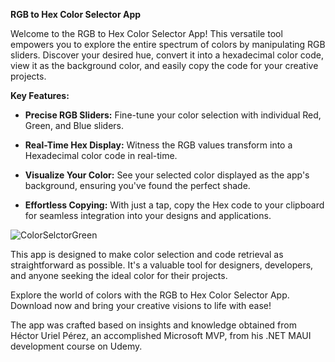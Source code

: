 **RGB to Hex Color Selector App**

Welcome to the RGB to Hex Color Selector App! This versatile tool empowers you to explore the entire spectrum of colors by manipulating RGB sliders. Discover your desired hue, convert it into a hexadecimal color code, view it as the background color, and easily copy the code for your creative projects.

**Key Features:**

- **Precise RGB Sliders:** Fine-tune your color selection with individual Red, Green, and Blue sliders.

- **Real-Time Hex Display:** Witness the RGB values transform into a Hexadecimal color code in real-time.

- **Visualize Your Color:** See your selected color displayed as the app's background, ensuring you've found the perfect shade.

- **Effortless Copying:** With just a tap, copy the Hex code to your clipboard for seamless integration into your designs and applications.

![ColorSelctorGreen](https://github.com/NekZampe/ColourSelectorApp/assets/127551641/cb0cebcd-c08f-42bc-a2cc-f8948d64689d)

This app is designed to make color selection and code retrieval as straightforward as possible. It's a valuable tool for designers, developers, and anyone seeking the ideal color for their projects.

Explore the world of colors with the RGB to Hex Color Selector App. Download now and bring your creative visions to life with ease!

The app was crafted based on insights and knowledge obtained from Héctor Uriel Pérez, an accomplished Microsoft MVP, from his .NET MAUI development course on Udemy.
